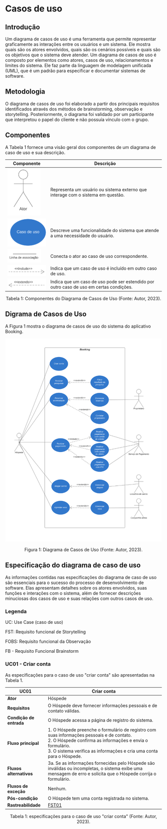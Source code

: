 # Casos de uso

## Introdução

Um diagrama de casos de uso é uma ferramenta que permite representar graficamente as interações entre os usuários e um sistema. Ele mostra quais são os atores envolvidos, quais são os cenários possíveis e quais são os objetivos que o sistema deve atender. Um diagrama de casos de uso é composto por elementos como atores, casos de uso, relacionamentos e limites do sistema. Ele faz parte da linguagem de modelagem unificada (UML), que é um padrão para especificar e documentar sistemas de software.

## Metodologia

O diagrama de casos de uso foi elaborado a partir dos principais requisitos identificados através dos métodos de brainstorming, observação e storytelling. Posteriormente, o diagrama foi validado por um participante que interpretou o papel do cliente e não possuía vínculo com o grupo.

## Componentes

A Tabela 1 fornece uma visão geral dos componentes de um diagrama de caso de uso e sua descrição.

| Componente                                                         | Descrição                                                                               |
| ------------------------------------------------------------------ | ----------------------------------------------------------------------------------------- |
| ![Ator](../images/casosDeUso/ator.png)                              | Representa um usuário ou sistema externo que interage com o sistema em questão.         |
| ![Caso de Uso](../images/casosDeUso/casoDeUso.png)                   | Descreve uma funcionalidade do sistema que atende a uma necessidade do usuário.          |
| ![Linha de associação](../images/casosDeUso/linhaDeAssociacao.png) | Conecta o ator ao caso de uso correspondente.                                             |
| ![Include](../images/casosDeUso/include.png)                         | Indica que um caso de uso é incluído em outro caso de uso.                              |
| ![Extends](../images/casosDeUso/extends.png)                         | Indica que um caso de uso pode ser estendido por outro caso de uso em certas condições. |

<div style="text-align: center">
<p> Tabela 1: Componentes do Diagrama de Casos de Uso (Fonte: Autor, 2023). </p>
</div>

## Digrama de Casos de Uso

A Figura 1 mostra o diagrama de casos de uso do sistema do aplicativo Booking.

![Texto alternativo da imagem](../images/casosDeUso/diagrama.svg)

<div style="text-align: center">
<p> Figura 1: Diagrama de Casos de Uso (Fonte: Autor, 2023). </p>
</div>

## Especificação do diagrama de caso de uso

As informações contidas nas especificações do diagrama de caso de uso são essenciais para o sucesso do processo de desenvolvimento de software. Elas apresentam detalhes sobre os atores envolvidos, suas funções e interações com o sistema, além de fornecer descrições minuciosas dos casos de uso e suas relações com outros casos de uso.

### Legenda

UC: Use Case (caso de uso)

FST: Requisito funcional de Storytelling

FOBS: Requisito funcional da Observação

FB - Requisito Funcional Brainstorm

### UC01 - Criar conta

As especificações para o caso de uso "criar conta" são apresentadas na Tabela 1.

| UC01                            | Criar conta                                                                                                                                                                                                                                        |
| ------------------------------- | -------------------------------------------------------------------------------------------------------------------------------------------------------------------------------------------------------------------------------------------------- |
| **Ator**                  | Hóspede                                                                                                                                                                                                                                           |
| **Requisitos**            | O Hóspede deve fornecer informações pessoais e de contato válidas.                                                                                                                                                                             |
| **Condição de entrada** | O Hóspede acessa a página de registro do sistema.                                                                                                                                                                                                |
| **Fluxo principal**       | 1. O Hóspede preenche o formulário de registro com suas informações pessoais e de contato.<br />2. O Hóspede confirma as informações e envia o formulário.<br />3. O sistema verifica as informações e cria uma conta para o Hóspede. |
| **Fluxos alternativos**   | 3a. Se as informações fornecidas pelo Hóspede são inválidas ou incompletas, o sistema exibe uma mensagem de erro e solicita que o Hóspede corrija o formulário.                                                                             |
| **Fluxos de exceção**   | Nenhum.                                                                                                                                                                                                                                            |
| **Pós-condição**       | O Hóspede tem uma conta registrada no sistema.                                                                                                                                                                                                    |
| **Rastreabilidade**       | [FST01](../elicitacao/storytelling.md)                                                                                                                                                                                                                |

<div style="text-align: center">
<p> Tabela 1: especificações para o caso de uso "criar conta" (Fonte: Autor, 2023). </p>
</div>

